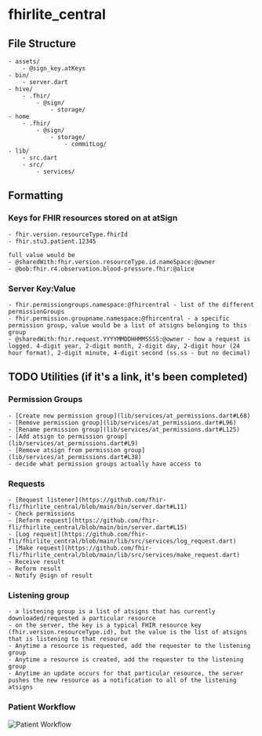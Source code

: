 # fhirlite_central

## File Structure

    - assets/
        - @sign_key.atKeys
    - bin/
        - server.dart
    - hive/
        - .fhir/
            - @sign/
                - storage/
    - home
        - .fhir/
            - @sign/
                - storage/
                    - commitLog/
    - lib/
        - src.dart
        - src/
            - services/

## Formatting

### Keys for FHIR resources stored on at atSign

    - fhir.version.resourceType.fhirId
    - fhir.stu3.patient.12345  

    full value would be
    - @sharedWith:fhir.version.resourceType.id.nameSpace:@owner
    - @bob:fhir.r4.observation.blood-pressure.fhir:@alice 

### Server Key:Value

    - fhir.permissiongroups.namespace:@fhircentral - list of the different permissionGroups
    - fhir.permission.groupname.namespace:@fhircentral - a specific permission group, value would be a list of atsigns belonging to this group
    - @sharedWith:fhir.request.YYYYMMDDHHMMSSSS:@owner - how a request is logged. 4-digit year, 2-digit month, 2-digit day, 2-digit hour (24 hour format), 2-digit minute, 4-digit second (ss.ss - but no decimal)

## TODO Utilities (if it's a link, it's been completed)

### Permission Groups

    - [Create new permission group](lib/services/at_permissions.dart#L68)
    - [Remove permission group](lib/services/at_permissions.dart#L96)
    - [Rename permission group](lib/services/at_permissions.dart#L125)
    - [Add atsign to permission group](lib/services/at_permissions.dart#L9)
    - [Remove atsign from permission group](lib/services/at_permissions.dart#L38)
    - decide what permission groups actually have access to

### Requests

    - [Request listener](https://github.com/fhir-fli/fhirlite_central/blob/main/bin/server.dart#L11)
    - Check permissions
    - [Reform request](https://github.com/fhir-fli/fhirlite_central/blob/main/bin/server.dart#L15)
    - [Log request](https://github.com/fhir-fli/fhirlite_central/blob/main/lib/src/services/log_request.dart)
    - [Make request](https://github.com/fhir-fli/fhirlite_central/blob/main/lib/src/services/make_request.dart)
    - Receive result
    - Reform result
    - Notify @sign of result

### Listening group

    - a listening group is a list of atsigns that has currently downloaded/requested a particular resource
    - on the server, the key is a typical FHIR resource key (fhir.version.resourceType.id), but the value is the list of atsigns that is listening to that resource
    - Anytime a resource is requested, add the requester to the listening group
    - Anytime a resource is created, add the requester to the listening group
    - Anytime an update occurs for that particular resource, the server pushes the new resource as a notification to all of the listening atsigns

### Patient Workflow

![Patient Workflow](./png/patient_workflow.png)
